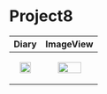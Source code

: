 # Project8


|Diary|ImageView|
|---|---|
|<p align="center"><img src = "https://user-images.githubusercontent.com/97438155/224550073-8128443a-2a93-413b-ba65-4b2720d09b5e.png" width="70%" height="70%"></p>|<p align="center"><img src = "https://user-images.githubusercontent.com/97438155/224550078-e311d533-0049-415a-ac8d-859dd7947305.png" width="70%" height="70%"></p>|
